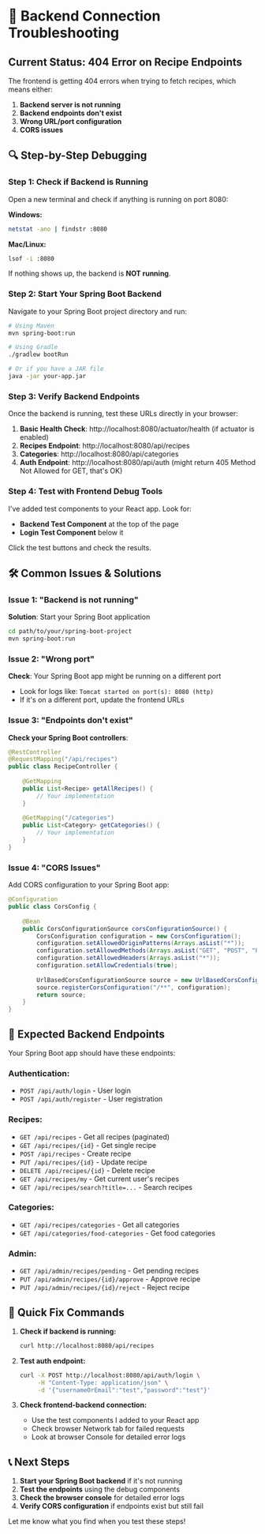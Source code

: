 # 🚨 Backend Connection Troubleshooting

## Current Status: 404 Error on Recipe Endpoints

The frontend is getting 404 errors when trying to fetch recipes, which means either:
1. **Backend server is not running**
2. **Backend endpoints don't exist** 
3. **Wrong URL/port configuration**
4. **CORS issues**

## 🔍 **Step-by-Step Debugging**

### Step 1: Check if Backend is Running
Open a new terminal and check if anything is running on port 8080:

**Windows:**
```bash
netstat -ano | findstr :8080
```

**Mac/Linux:**
```bash
lsof -i :8080
```

If nothing shows up, the backend is **NOT running**.

### Step 2: Start Your Spring Boot Backend
Navigate to your Spring Boot project directory and run:

```bash
# Using Maven
mvn spring-boot:run

# Using Gradle
./gradlew bootRun

# Or if you have a JAR file
java -jar your-app.jar
```

### Step 3: Verify Backend Endpoints
Once the backend is running, test these URLs directly in your browser:

1. **Basic Health Check**: http://localhost:8080/actuator/health (if actuator is enabled)
2. **Recipes Endpoint**: http://localhost:8080/api/recipes
3. **Categories**: http://localhost:8080/api/categories
4. **Auth Endpoint**: http://localhost:8080/api/auth (might return 405 Method Not Allowed for GET, that's OK)

### Step 4: Test with Frontend Debug Tools
I've added test components to your React app. Look for:
- **Backend Test Component** at the top of the page
- **Login Test Component** below it

Click the test buttons and check the results.

## 🛠️ **Common Issues & Solutions**

### Issue 1: "Backend is not running"
**Solution**: Start your Spring Boot application
```bash
cd path/to/your/spring-boot-project
mvn spring-boot:run
```

### Issue 2: "Wrong port" 
**Check**: Your Spring Boot app might be running on a different port
- Look for logs like: `Tomcat started on port(s): 8080 (http)`
- If it's on a different port, update the frontend URLs

### Issue 3: "Endpoints don't exist"
**Check your Spring Boot controllers**:
```java
@RestController
@RequestMapping("/api/recipes")
public class RecipeController {
    
    @GetMapping
    public List<Recipe> getAllRecipes() {
        // Your implementation
    }
    
    @GetMapping("/categories") 
    public List<Category> getCategories() {
        // Your implementation
    }
}
```

### Issue 4: "CORS Issues"
Add CORS configuration to your Spring Boot app:
```java
@Configuration
public class CorsConfig {
    
    @Bean
    public CorsConfigurationSource corsConfigurationSource() {
        CorsConfiguration configuration = new CorsConfiguration();
        configuration.setAllowedOriginPatterns(Arrays.asList("*"));
        configuration.setAllowedMethods(Arrays.asList("GET", "POST", "PUT", "DELETE", "OPTIONS"));
        configuration.setAllowedHeaders(Arrays.asList("*"));
        configuration.setAllowCredentials(true);
        
        UrlBasedCorsConfigurationSource source = new UrlBasedCorsConfigurationSource();
        source.registerCorsConfiguration("/**", configuration);
        return source;
    }
}
```

## 📝 **Expected Backend Endpoints**

Your Spring Boot app should have these endpoints:

### **Authentication:**
- `POST /api/auth/login` - User login
- `POST /api/auth/register` - User registration

### **Recipes:**
- `GET /api/recipes` - Get all recipes (paginated)
- `GET /api/recipes/{id}` - Get single recipe
- `POST /api/recipes` - Create recipe
- `PUT /api/recipes/{id}` - Update recipe
- `DELETE /api/recipes/{id}` - Delete recipe
- `GET /api/recipes/my` - Get current user's recipes
- `GET /api/recipes/search?title=...` - Search recipes

### **Categories:**
- `GET /api/recipes/categories` - Get all categories
- `GET /api/categories/food-categories` - Get food categories

### **Admin:**
- `GET /api/admin/recipes/pending` - Get pending recipes
- `PUT /api/admin/recipes/{id}/approve` - Approve recipe
- `PUT /api/admin/recipes/{id}/reject` - Reject recipe

## 🚀 **Quick Fix Commands**

1. **Check if backend is running:**
   ```bash
   curl http://localhost:8080/api/recipes
   ```

2. **Test auth endpoint:**
   ```bash
   curl -X POST http://localhost:8080/api/auth/login \
        -H "Content-Type: application/json" \
        -d '{"usernameOrEmail":"test","password":"test"}'
   ```

3. **Check frontend-backend connection:**
   - Use the test components I added to your React app
   - Check browser Network tab for failed requests
   - Look at browser Console for detailed error logs

## 📞 **Next Steps**

1. **Start your Spring Boot backend** if it's not running
2. **Test the endpoints** using the debug components
3. **Check the browser console** for detailed error logs  
4. **Verify CORS configuration** if endpoints exist but still fail

Let me know what you find when you test these steps!